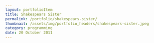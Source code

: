 ```yaml
---
layout: portfolioItem
title: Shakespears Sister
permalink: /portfolio/shakespears-sister/
thumbnail: /assets/img/portfolio_headers/shakespears-sister.jpeg
category: programming
date: 20 October 2011
---
```

